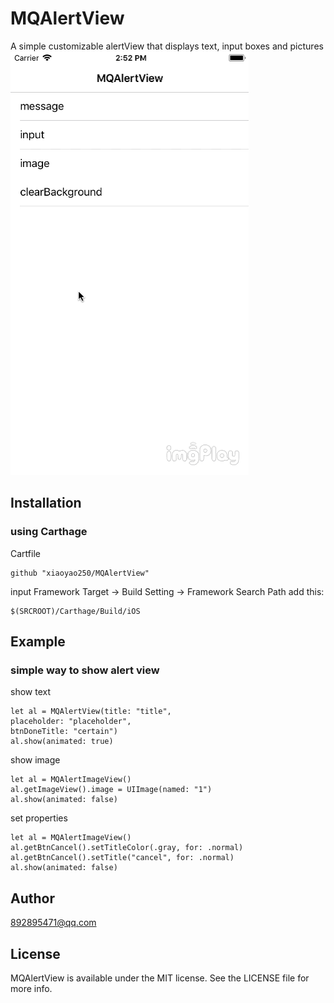 # MQAlertView
A simple customizable alertView that displays text, input boxes and pictures
![AlterGif](./MQAlertViewGif.png)

## Installation
### using Carthage
Cartfile
```
github "xiaoyao250/MQAlertView"
```
input Framework
Target -> Build Setting  ->  Framework Search Path add this:
```
$(SRCROOT)/Carthage/Build/iOS
```
## Example
### simple way to show alert view
show text
```
let al = MQAlertView(title: "title",
placeholder: "placeholder",
btnDoneTitle: "certain")
al.show(animated: true)
```
show image
```
let al = MQAlertImageView()
al.getImageView().image = UIImage(named: "1")
al.show(animated: false)
```
set properties
```
let al = MQAlertImageView()
al.getBtnCancel().setTitleColor(.gray, for: .normal)
al.getBtnCancel().setTitle("cancel", for: .normal)
al.show(animated: false)
```
## Author

892895471@qq.com

## License

MQAlertView is available under the MIT license. See the LICENSE file for more info.
